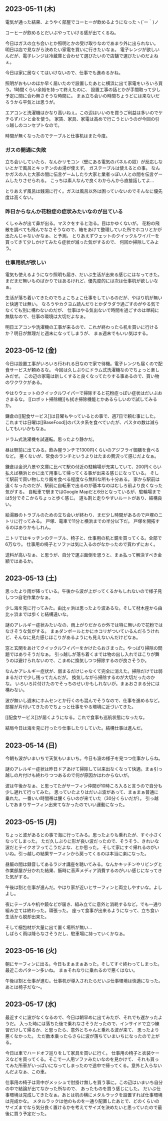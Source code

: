 ## 2023-05-11 (木)

電気が通った結果、ようやく部屋でコーヒーが飲めるようになったヽ(´ー｀)ノ

コーヒーが飲めるとだいぶやっていける感が出てくるね。

今日はガスの立ち会いとか照明とかの受け取りなのであまり外に出られない。
明日は店で見ながら決めたい家電を買いに行きたいなぁ。
電子レンジが欲しいんだが、電子レンジは冷蔵庫と合わせて選びたいので店舗で選びたいのだよねぇ。

今日は家に居なくてはいけないので、仕事でも進めるかね。

照明がおもいのほか早く届いたので設置したあとに横浜に出て家電をいろいろ買う。1時間くらい余裕を持って終えたのに、
設置工事の話とかが手間取って少し予定に間に合わ無さそうな時間に。
まぁ立ち会いの時間ちょうどには来ないだろうから平気とは思うが。

エアコンと洗濯機はかなり高いねぇ。この辺はいいのを買うご利益は多いのでケチらずバンと金を使う。
家賃、家具、家電は高めで行こうというのが今回の引っ越しのコンセプトなので。

時間が無くなったのでテーブルと仕事机はまた今度。

### ガスの開通に失敗

立ち会いしていたら、なんかリモコン（壁にある電気のパネルの奴）が反応しないとかで風呂とキッチンのお湯が使えず。
ガステーブルは使えるとの事。
なんかガスの人と大家の間に伝言ゲームしたり大家と業者っぽい人との間を伝言ゲームしたりさせられる。
こっちは素人なんで良くわからんから直接話してよ…

とりあえず風呂は銭湯に行く。ガスは風呂以外は困っていないのでそんなに優先度は高くない。

### 昨日からなんか花粉症の症状みたいなのが出ている

くしゃみが出て鼻が出る。マスクをすると治る。目はかゆくないが。
花粉の飛散を調べても飛んでなさそうなので、箱をあけて整理していた所でホコリとかが出たんじゃないかなぁ、と予測。
とりあえずウェットのクイックルワイパーを買ってきて少しかけてみたら症状が減った気がするので、
何回か掃除してみよう。

### 仕事用机が欲しい

電気も使えるようになり照明も届き、だいぶ生活が出来る感じにはなってきた。
まだまだ無いものばかりではあるけれど、優先度的には次は仕事机が欲しいなぁ。

生活が落ち着いてきたのでちょこちょこ仕事をしているのだが、やはり机が無いと快適では無い。
なろうやカクヨム読んだりとかダラダラ過ごすのがやる気でなくても別に構わないのだが、
仕事はやる気出ないで時間を過ごすのは単純に無駄なので、仕事の環境は大切だよなぁ。

明日エアコンや洗濯機の工事が来るので、これが終わったら机を買いに行けるか？明日が無理だと週末になってしまうが、
まぁ週末でもいい気はする。

## 2023-05-12 (金)

今日は設置工事がいろいろ行われる日なので家で待機。電子レンジも届くので配食サービスが頼めるな。
今回は久しぶりにドラム式洗濯機なのでちょっと楽しみだぜ。
この辺の家電は新しくすると良くなってたりする事あるので、買い物のワクワクがある。

やはりウェットのクイックルワイパーで掃除すると花粉症っぽい症状はだいぶおさまるな。
[[ロボット掃除機]]も拭き掃除機能とかあるらしいので試してみるか。

鎌倉の[[配食サービス]]は日曜もやっているとの事で、週7日で頼む事にした。
これまでは日曜は[[BaseFood]]のパスタ系を食べていたが、パスタの数は減らしてもいいかもなぁ。

ドラム式洗濯機を試運転。思ったより静かだ。

昼は駅前に出てみる。飲み屋ランチで1300円くらいのアジフライ御膳を食べるなど。
悪くないが、常食のランチというよりはたまの贅沢って感じだよなぁ。

鎌倉は金沢八景や文庫に比べて駅の付近の駐輪場が充実していて、200円くらい払えば横浜とかに出て用事して帰ってくる事が出来る感じになっている。
そして駅前で買い物したり飯を食べる程度なら無料な所も十分ある。
家から駅前は遠くなったのだが、駅前に自転車で出るのが基本なのはむしろ前より良くなった気がする。
自転車で駅まではGoogle Mapだと6分となっているが、駐輪場までは5分でそこからちょっと歩く感じ。
道も割と走りやすいルートがあり、結構良い。

給湯器のトラブルのための立ち会いが終わり、まだ少し時間があるので戸塚のニトリに行ってみる。
戸塚、電車で11分と横浜までの半分以下だ。
戸塚を開拓するのはありかもしれん。

ニトリではキッチンのテーブル、椅子と、仕事用の机と鏡を買ってくる。全部で6万なり。
仕事用の椅子とソファは気に入るのがなかったので買わずにおく。

送料が高いなぁ、と思うが、自分で運ぶ面倒を思うと、まぁ払って解決すべき金額ではあるか。

## 2023-05-13 (土)

思ったより雨が降っている。午後から波が上がってくるかもしれないので様子見しつつ自宅作業かなぁ。

少し海を見に行ってみた。由比ヶ浜は思ったより波あるな。そして材木座から由比ヶ浜までは歩くと結構遠いな。

謎のアレルギー症状みたいなの、雨上がりだからか外では特に無いので花粉ではなさそうな気がする。
まぁダンボールとかにホコリがついているんだろうけれど、そんなに見た感じほこりがあるようにも見えないんだけどなぁ。

窓と玄関をあけてクイックルワイパーをかけたらおさまった。やっぱり掃除の問題ではありそうだなぁ。
引っ越しが落ち着くまでは物の出し入れでほこりが舞うのは避けられないので、こまめに換気しつつ掃除するのが良さそうか。

なんかアレルギー症状が、弱まるだけじゃなくて完全に消えた。掃除だけでは弱まるだけで少し残ってたんだが。
換気しながら掃除するのが大切だったのかな。
いろいろ片付けたのでそっちのせいかもしれないが。まぁおさまる分には構わない。

波が無いし週末にホムセンとか行くのも混んでそうなので、仕事を進めるなど。
部屋が片付いてきたのでちょっと仕事をやる環境に近づいてきた。

[[配食サービス]]が届くようになる。これで食事も巡航状態になったな。

結局今日は海を見に行ったり仕事したりしていた。結構仕事は進んだ。

## 2023-05-14 (日)

今朝も波がいまいちで天気もいまいち。今日も波の様子を見つつ仕事かしらね。

謎のアレルギー症状は昨日ドアあけて掃除して以来出なくなって快適。まぁ引っ越しの片付けも終わりつつあるので何が原因かはわからないが。

波は午後かなぁ、と思ってたがサーフィン仲間が10時ころ入ると言うので自分も少し遅れて行ってみた。
思っていたよりはだいぶ波があって、まぁまぁ普通に乗れた。一番いい時間帯は腰くらいのが来ていた（30分くらいだが）。
引っ越しであまりサーフィン出来てなかったのでいい運動になった。

## 2023-05-15 (月)

ちょっと波があるとの事で海に行ってみる。思ったよりも乗れたが、すぐ小さくなってしまった。
ただ久しぶりに形が良い波だったので、そうそう、きれいな波だとテイクオフってこうだよな、とか思った。
そして家にすぐ帰れるのがいいね。引っ越しの結果サーフィンから戻ってくるのは本当に楽になった。

昼飯の間は録音してあるラジオ講座を聴いてみる。なんかキッチンやリビングと作業部屋が分かれた結果、飯時に音声メディア消費するのがいい感じになってきた気がする。

午後は割と仕事が進んだ。やはり家が近いとサーフィンと両立しやすいな。よしよし。

夜にテーブルや机や鏡などが届き、組み立てに意外と消耗するなど。でも一通り組み立ては終わった。頑張った。
座って食事が出来るようになって、立ち食い生活から脱却出来た。

そして梱包材が大量に出て置く場所が無い…  
しばらく雨は降らなさそうだし、駐車場に持っていくかなぁ。

## 2023-05-16 (火)

朝にサーフィンに出る。今日もまぁまぁあった。そしてすぐ終わってしまった。最近このパターン多いね。
まぁそれなりに乗れるので悪くはない。

午後は割と仕事が進む。仕事机が導入されたらだいぶ仕事環境は快適になった。あとは椅子だな〜。

## 2023-05-17 (水)

最近すぐに波がなくなるので、今日は朝早めに出てみたが、それでも遅かったようだ。
入った時には落ちた後で乗れなさそうだったので、インサイドで立つ練習だけして帰るか、と思ったら、意外とちゃんと乗れる波が来て、
思ったより悪くなかった。
ただ数本乗ったらさらに波が落ちていまいちになったので上がる。

今日は車でハードオフ巡りをして家具を買いに行く。
仕事用の椅子と衣装ケースなどを買ってくる。そこで一人用ソファみたいなのを見かけて、
それも買ってみた所車がいっぱいになってしまったので途中で帰ってくる。意外と入らないんだよなぁ、この車。

仕事用の椅子は背中がメッシュで肘掛け無しを買う事に。この辺はいまいち自分の中で結論が出てなかった所なので、
あったものを買う感じにした。
だいぶ仕事環境は完成してきたなぁ。あとは机の横にメタルラックを設置すれば仕事環境は完成かな。
メタルラックは他のものを一通り配置したあとで、どのくらいのサイズまでなら気分良く置けるかを考えてサイズを決めたいと思っていたので最後に買う予定だった。